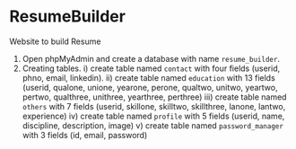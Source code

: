 # ResumeBuilder
Website to build Resume


1) Open phpMyAdmin and create a database with name `resume_builder`.
2) Creating tables.
	i) create table named `contact` with four fields (userid, phno, email, linkedin).
	ii) create table named `education` with 13 fields (userid, qualone, unione, yearone, perone, qualtwo, unitwo, yeartwo, pertwo, qualthree, unithree, yearthree, perthree)
	iii) create table named `others` with 7 fields (userid, skillone, skilltwo, skillthree, lanone, lantwo, experience)
	iv) create table named `profile` with 5 fields (userid, name, discipline, description, image)
	v) create table named `password_manager` with 3 fields (id, email, password)